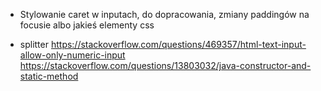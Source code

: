- Stylowanie caret w inputach, do dopracowania, zmiany paddingów na focusie albo jakieś elementy css

- splitter
  https://stackoverflow.com/questions/469357/html-text-input-allow-only-numeric-input
  https://stackoverflow.com/questions/13803032/java-constructor-and-static-method
